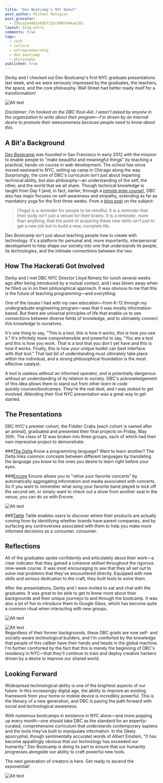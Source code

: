 ```yaml
---
title: "Dev Bootcamp's NYC Debut"
post_author: Michael Ketigian
post_gravatar: 
  - 25bca2a4802e8db7325c0907494ae203
layout: blog_entry
comments: true
tags: 
  - tech
  - culture
  - entrepreneurship
  - dev bootcamp
  - philosophy
published: true
---
```


Derby and I checked out Dev Bootcamp's first NYC graduate presentations last week, and we were seriously impressed by the graduates, the teachers, the space, and the core philosophy. Wall Street had better ready itself for a transformation!    

![Alt text](/blog/assets/img/dbc.png)
  
_Disclaimer: I'm hooked on the DBC Kool-Aid. I wasn't asked by anyone in the organization to write about their program—I'm driven by an internal desire to promote their awesomeness because people need to know about this._
  
A Bit'a Background
--------
[Dev Bootcamp](http://www.devbootcamp.com) was founded in San Francisco in early 2012 with the mission to enable people to "make beautiful and meaningful things" by teaching a practical, hands-on course in web development. The school has since moved eastward to NYC, setting up camp in Chicago along the way. Surprisingly, the core of DBC's curriculum isn't just about imparting technical ability, but also philosophy—an understanding of the self, the other, and the world that we all share. Though technical knowledge is taught from Day 1 [and, in fact, earlier, through a [remote prep course](http://devbootcamp.com/2014/05/08/why-phase-0-is-key-to-your-success-at-dev-bootcamp/?utm_content=buffera2e63&utm_medium=social&utm_source=twitter.com&utm_campaign=buffer)], DBC also has major focuses on self-awareness and empathy, extending as far as mandatory yoga for the first three weeks. From a [blog post](http://devbootcamp.com/2013/01/30/yoga-panic-pandas-3-things-you-might-not-expect-from-a-programming-bootcamp/) on the subject:  
  
>[Yoga] is a reminder for people to be mindful. It is a reminder that their body isn't just a vessel for their brains. It is a reminder, more than anything, that the point of acquiring these new skills isn't just to get a new job but to build a new, complete life.
  
Dev Bootcamp isn't just about teaching people how to create with technology. It's a platform for personal and, more importantly, interpersonal development to help shape our society into one that understands its people, its technologies, and the intimate connections between the two.  
  
How The Hackerati Got Involved
--------
Derby and I met DBC NYC Director Lloyd Nimetz for lunch several weeks ago after being introduced by a mutual contact, and I was blown away when he filled us in on their philosophical approach. It was obvious to me that this is the future of teaching programming—and *everything*.
  
One of the issues I had with my own education—from K–12 through my undergraduate engineering program—was that it was mostly information-based. But there are universal principles of life that enable us to see connections between diverse fields of knowledge, and to ultimately connect this knowledge to ourselves.   
  
It's one thing to say, "This is a tool, this is how it works, this is how you use it." It's infinitely more comprehensible and powerful to say, "*You* are a tool and this is how *you* work. *That* is a tool that you don't yet have and this is how *it* works. Finally, this is how *your* unique toolkit can best interface with *that* tool." That last bit of understanding must ultimately take place within the individual, and a strong philosophical foundation is the most effective catalyst.  
  
A tool is useless without an informed operator, and is potentially dangerous without an understanding of its relation to society. DBC's acknowledgement of this idea allows them to stand out from other *learn to code quickly* courses/bootcamps. They're the real deal, and I was stoked to get involved. Attending their first NYC presentation was a great way to get started.
  
The Presentations
--------
DBC NYC's premier cohort, the Fiddler Crabs [each cohort is named after an animal], graduated and presented their final projects on Friday, May 30th. The class of 12 was broken into three groups, each of which had their own impressive project to demonstrate:

###[The Delta](http://thedelta.herokuapp.com)
Know a programming language? Want to learn another? The Delta links common concepts between different languages by translating the language you know to the ones you desire to learn right before your eyes.

###[Encore](http://www.encoreapp.io)
Encore allows you to "relive your favorite concerts" by automatically aggregating information and media associated with concerts. So if you want to remember what song your favorite band played to kick off the second set, or simply want to check out a show from another seat in the venue, you can do so with Encore.

![Alt text](/blog/assets/img/encore.jpg)

###[Tattle](http://whoownswhat.herokuapp.com)
Tattle enables users to discover where their products are actually coming from by identifying whether brands have parent companies, and by surfacing any controversies associated with them to help you make more informed decisions as a consumer.
consumer.  

Reflections
--------
All of the graduates spoke confidently and articulately about their work—a clear indicator that they gained a cohesive skillset throughout the rigorous nine-week course. It was most encouraging to see that they all set out to solve real problems that they've encountered directly. Equipped with new skills and *serious* dedication to the craft, they built tools to solve them.

After the presentations, Derby and I were invited to eat and chat with the graduates. It was great to be able to get to know more about their backgrounds and their unique journeys to and through the bootcamp. It was also a lot of fun to introduce them to Google Glass, which has become quite a common ritual when interacting with new groups.

![Alt text](/blog/assets/img/glass-test1.jpg)

![Alt text](/blog/assets/img/glass-test2.jpg)  
Regardless of their former backgrounds, these DBC grads are now self- and socially-aware technological builders, and I'm comforted by the knowledge that people of this caliber have their hands and heads in the global machine. I'm further comforted by the fact that this is merely the beginning of DBC's residency in NYC—that they'll continue to train and deploy creative hackers driven by a desire to improve our shared world.
  
Looking Forward
--------
Widespread technological ability is one of the brightest aspects of our future. In this increasingly digital age, the ability to improve an existing framework from your home or mobile device is incredibly powerful. This is the literacy of a new generation, and DBC is paving the path forward with social and technological awareness.

With numerous bootcamps in existence in NYC alone—and more popping up every month—one should take DBC as the standard for an expertly-curated, comprehensive curriculum that understands contemporary sapiens and the tools they've built to manipulate information. In the [likely apocryphal, though sentimentally accurate] words of Albert Einstein, "It has become appallingly obvious that our technology has exceeded our humanity." Dev Bootcamp is doing its part to ensure that our humanity progresses alongside our ability to craft powerful new tools.

The next generation of creators is here. Get ready to ascend the exponential!

![Alt text](/blog/assets/img/exponential.png)